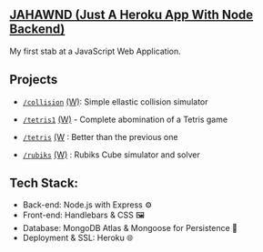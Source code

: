 [JAHAWND (Just A Heroku App With Node Backend)](https://plepis.me/)
-

My first stab at a JavaScript Web Application.

Projects
-

- [`/collision`](https://plepis.me/projects/collision) [(W)](https://github.com/plepisnew/learn-js/wiki/Collision):  Simple ellastic collision simulator

- [`/tetris1`](https://plepis.me/projects/tetris1) [(W)](https://github.com/plepisnew/learn-js/wiki/Tetris1) - Complete abomination of a Tetris game

- [`/tetris`](https://plepis.me/projects/tetris) [(W](https://github.com/plepisnew/learn-js/wiki/Tetris) : Better than the previous one

- [`/rubiks`](https://plepis.me/projects/rubiks) [(W)](https://github.com/plepisnew/learn-js/wiki/Rubiks-Cube-Solver) : Rubiks Cube simulator and solver

Tech Stack:
-
- Back-end: Node.js with Express ⚙️
- Front-end: Handlebars & CSS 🖼️
- Database: MongoDB Atlas & Mongoose for Persistence 🍃
- Deployment & SSL: Heroku 🌐
